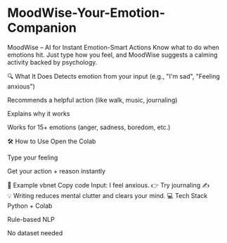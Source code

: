 # MoodWise-Your-Emotion-Companion
MoodWise – AI for Instant Emotion-Smart Actions
Know what to do when emotions hit. Just type how you feel, and MoodWise suggests a calming activity backed by psychology.

🔍 What It Does
Detects emotion from your input (e.g., "I'm sad", "Feeling anxious")

Recommends a helpful action (like walk, music, journaling)

Explains why it works

Works for 15+ emotions (anger, sadness, boredom, etc.)

🛠️ How to Use
Open the Colab

Type your feeling

Get your action + reason instantly

🧠 Example
vbnet
Copy code
Input: I feel anxious.
👉 Try journaling ✍️  
💡 Writing reduces mental clutter and clears your mind.
💻 Tech Stack
Python + Colab

Rule-based NLP

No dataset needed

